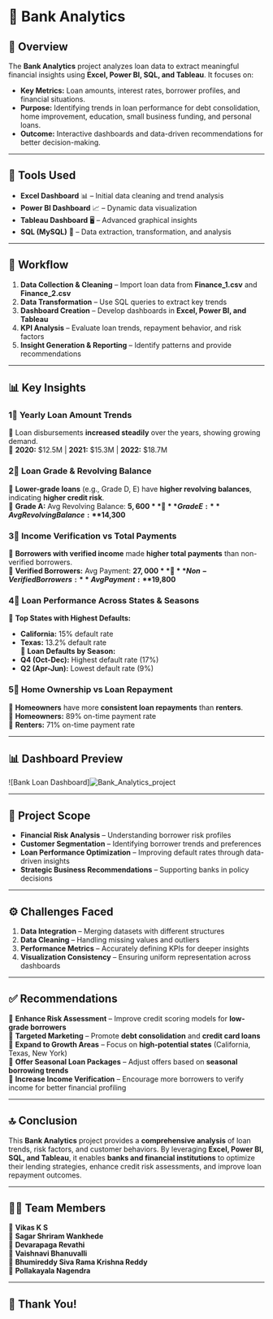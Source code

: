 # 🚀 Bank Analytics

## 📌 Overview  
The **Bank Analytics** project analyzes loan data to extract meaningful financial insights using **Excel, Power BI, SQL, and Tableau**. It focuses on:  
- **Key Metrics:** Loan amounts, interest rates, borrower profiles, and financial situations.  
- **Purpose:** Identifying trends in loan performance for debt consolidation, home improvement, education, small business funding, and personal loans.  
- **Outcome:** Interactive dashboards and data-driven recommendations for better decision-making.  

---

## 🔧 Tools Used  
- **Excel Dashboard** 📊 – Initial data cleaning and trend analysis  
- **Power BI Dashboard** 📈 – Dynamic data visualization  
- **Tableau Dashboard** 🖥️ – Advanced graphical insights  
- **SQL (MySQL)** 💾 – Data extraction, transformation, and analysis  

---

## 🔄 Workflow  
1. **Data Collection & Cleaning** – Import loan data from **Finance_1.csv** and **Finance_2.csv**  
2. **Data Transformation** – Use SQL queries to extract key trends  
3. **Dashboard Creation** – Develop dashboards in **Excel, Power BI, and Tableau**  
4. **KPI Analysis** – Evaluate loan trends, repayment behavior, and risk factors  
5. **Insight Generation & Reporting** – Identify patterns and provide recommendations  

---

## 📊 Key Insights   
### **1⃣ Yearly Loan Amount Trends**  
🔹 Loan disbursements **increased steadily** over the years, showing growing demand.  
🔹 **2020:** $12.5M | **2021:** $15.3M | **2022:** $18.7M  

### **2⃣ Loan Grade & Revolving Balance**  
🔹 **Lower-grade loans** (e.g., Grade D, E) have **higher revolving balances**, indicating **higher credit risk**.  
🔹 **Grade A:** Avg Revolving Balance: **$5,600**  
🔹 **Grade E:** Avg Revolving Balance: **$14,300**  

### **3⃣ Income Verification vs Total Payments**  
🔹 **Borrowers with verified income** made **higher total payments** than non-verified borrowers.  
🔹 **Verified Borrowers:** Avg Payment: **$27,000**  
🔹 **Non-Verified Borrowers:** Avg Payment: **$19,800**  

### **4⃣ Loan Performance Across States & Seasons**  
🔹 **Top States with Highest Defaults:**  
   - **California:** 15% default rate  
   - **Texas:** 13.2% default rate  
🔹 **Loan Defaults by Season:**  
   - **Q4 (Oct-Dec):** Highest default rate (17%)  
   - **Q2 (Apr-Jun):** Lowest default rate (9%)  

### **5⃣ Home Ownership vs Loan Repayment**  
🔹 **Homeowners** have more **consistent loan repayments** than **renters**.  
🔹 **Homeowners:** 89% on-time payment rate  
🔹 **Renters:** 71% on-time payment rate  

---

## 📊 Dashboard Preview  
![Bank Loan Dashboard]![Bank_Analytics_project](https://github.com/user-attachments/assets/61981791-1e37-44d6-8ba6-86ae4d6d7146)



---

## 🎯 Project Scope  
- **Financial Risk Analysis** – Understanding borrower risk profiles  
- **Customer Segmentation** – Identifying borrower trends and preferences  
- **Loan Performance Optimization** – Improving default rates through data-driven insights  
- **Strategic Business Recommendations** – Supporting banks in policy decisions  

---

## ⚙️ Challenges Faced  
1. **Data Integration** – Merging datasets with different structures  
2. **Data Cleaning** – Handling missing values and outliers  
3. **Performance Metrics** – Accurately defining KPIs for deeper insights  
4. **Visualization Consistency** – Ensuring uniform representation across dashboards  

---

## ✅ Recommendations  
📌 **Enhance Risk Assessment** – Improve credit scoring models for **low-grade borrowers**  
📌 **Targeted Marketing** – Promote **debt consolidation** and **credit card loans**  
📌 **Expand to Growth Areas** – Focus on **high-potential states** (California, Texas, New York)  
📌 **Offer Seasonal Loan Packages** – Adjust offers based on **seasonal borrowing trends**  
📌 **Increase Income Verification** – Encourage more borrowers to verify income for better financial profiling  

---

## 🔝 Conclusion  
This **Bank Analytics** project provides a **comprehensive analysis** of loan trends, risk factors, and customer behaviors. By leveraging **Excel, Power BI, SQL, and Tableau**, it enables **banks and financial institutions** to optimize their lending strategies, enhance credit risk assessments, and improve loan repayment outcomes.  

---

## 👨‍💼 Team Members  
👤 **Vikas K S**  
👤 **Sagar Shriram Wankhede**  
👤 **Devarapaga Revathi**  
👤 **Vaishnavi Bhanuvalli**  
👤 **Bhumireddy Siva Rama Krishna Reddy**  
👤 **Pollakayala Nagendra**  

---

## 🙌 Thank You!  

